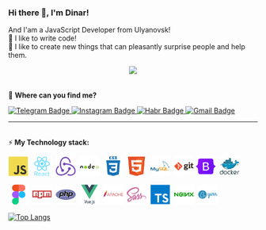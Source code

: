 ### Hi there 👋, I'm Dinar!
And I'am a JavaScript Developer from Ulyanovsk!
</br>🤟 I like to write code!
</br> 🤌 I like to create new things that can pleasantly surprise people and help them.
<div id="header" align="center">
  <img src="https://media.giphy.com/media/v1.Y2lkPTc5MGI3NjExNTAyZDM2NjMyODgyMTFjNzMwMGZlOGVhN2IxNzNkMmJhN2Q5YTE0OCZjdD1n/qgQUggAC3Pfv687qPC/giphy.gif" width="200"/>
</div>

</br>🤔 <b> Where can you find me? </b>
<div id="badges">
  <a href="https://t.me/KhusainovDinar">
    <img src="https://img.shields.io/badge/Telegram-blue?logo=telegram&logoColor=white" alt="Telegram Badge"/>
  </a>
  <a href="https://www.instagram.com/">
    <img src="https://img.shields.io/badge/Instagram-red?logo=instagram&logoColor=white" alt="Instagram Badge"/>
  </a>
  <a href="https://career.habr.com/dinarkhusainov">
    <img src="https://img.shields.io/badge/Habr-blue?logo=habr&logoColor=white" alt="Habr Badge"/>
  </a>
  <a href="https://e.mail.ru/cgi-bin/sentmsg?To=di.khusainov@gmail.com&from=otvet&afterReload=1">
    <img src="https://img.shields.io/badge/Gmail-red?logo=gmail&logoColor=white" alt="Gmail Badge"/>
  </a>
</div>

 --- 
 
</br>⚡<b> My Technology stack:</b>
<div>
  <img src="https://github.com/devicons/devicon/blob/master/icons/javascript/javascript-original.svg" title="JavaScript" alt="JavaScript" width="40" height="40"/>&nbsp;
  <img src="https://github.com/devicons/devicon/blob/master/icons/react/react-original-wordmark.svg" title="React" alt="React" width="40" height="40"/>&nbsp;
  <img src="https://github.com/devicons/devicon/blob/master/icons/redux/redux-original.svg" title="Redux" alt="Redux " width="40" height="40"/>&nbsp;
  <img src="https://github.com/devicons/devicon/blob/master/icons/nodejs/nodejs-original-wordmark.svg" title="NodeJS" alt="NodeJS" width="40" height="40"/>&nbsp;
  <img src="https://github.com/devicons/devicon/blob/master/icons/css3/css3-plain-wordmark.svg"  title="CSS3" alt="CSS" width="40" height="40"/>&nbsp;
  <img src="https://github.com/devicons/devicon/blob/master/icons/html5/html5-original.svg" title="HTML5" alt="HTML" width="40" height="40"/>&nbsp;
  <img src="https://github.com/devicons/devicon/blob/master/icons/mysql/mysql-original-wordmark.svg" title="MySQL"  alt="MySQL" width="40" height="40"/>&nbsp;
  <img src="https://github.com/devicons/devicon/blob/master/icons/git/git-original-wordmark.svg" title="Git" **alt="Git" width="40" height="40"/>
  <img src="https://github.com/devicons/devicon/blob/master/icons/bootstrap/bootstrap-original.svg" title="bootstrap" alt="bootstrap" width="40" height="40"/>&nbsp;
  <img src="https://github.com/devicons/devicon/blob/master/icons/docker/docker-original-wordmark.svg" title="dockere" alt="docker" width="40" height="40"/>&nbsp;
  
  <img src="https://github.com/devicons/devicon/blob/master/icons/figma/figma-original.svg" title="figma" alt="figma" width="40" height="40"/>&nbsp;
  <img src="https://github.com/devicons/devicon/blob/master/icons/npm/npm-original-wordmark.svg" title="npm" alt="npm" width="40" height="40"/>&nbsp;
  <img src="https://github.com/devicons/devicon/blob/master/icons/php/php-original.svg" title="phpe" alt="php" width="40" height="40"/>&nbsp;
  <img src="https://github.com/devicons/devicon/blob/master/icons/vuejs/vuejs-original-wordmark.svg" title="vuejs" alt="vuejs" width="40" height="40"/>&nbsp;
  <img src="https://github.com/devicons/devicon/blob/master/icons/apache/apache-original-wordmark.svg" title="Apache" alt="Apache" width="40" height="40"/>&nbsp;
  <img src="https://github.com/devicons/devicon/blob/master/icons/sass/sass-original.svg" title="sass" alt="sass" width="40" height="40"/>&nbsp;
  <img src="https://github.com/devicons/devicon/blob/master/icons/typescript/typescript-original.svg" title="typescript" alt="typescript" width="40" height="40"/>&nbsp;
  <img src="https://github.com/devicons/devicon/blob/master/icons/nginx/nginx-original.svg" title="nginx" alt="nginx" width="40" height="40"/>&nbsp;
  <img src="https://github.com/devicons/devicon/blob/master/icons/yarn/yarn-original-wordmark.svg" title="yarn" alt="yarn" width="40" height="40"/>&nbsp;
</div>

[![Top Langs](https://github-readme-stats.vercel.app/api/top-langs/?username=dinarkhusainov&layout=compact&theme=vision-friendly-dark)](https://github.com/anuraghazra/github-readme-stats)
